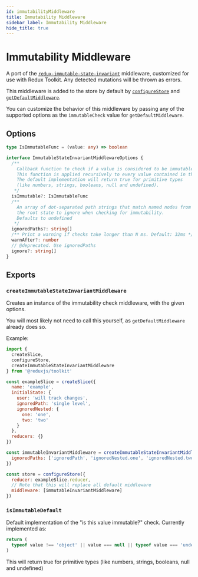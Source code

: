 ```yaml
---
id: immutabilityMiddleware
title: Immutability Middleware
sidebar_label: Immutability Middleware
hide_title: true
---
```


# Immutability Middleware

A port of the [`redux-immutable-state-invariant`](https://github.com/leoasis/redux-immutable-state-invariant) middleware, customized for use with Redux Toolkit. Any detected mutations will be thrown as errors.

This middleware is added to the store by default by [`configureStore`](./configureStore.md) and [`getDefaultMiddleware`](./getDefaultMiddleware.md).

You can customize the behavior of this middleware by passing any of the supported options as the `immutableCheck` value for `getDefaultMiddleware`.

## Options

```ts
type IsImmutableFunc = (value: any) => boolean

interface ImmutableStateInvariantMiddlewareOptions {
  /**
    Callback function to check if a value is considered to be immutable.
    This function is applied recursively to every value contained in the state.
    The default implementation will return true for primitive types 
    (like numbers, strings, booleans, null and undefined).
   */
  isImmutable?: IsImmutableFunc
  /** 
    An array of dot-separated path strings that match named nodes from 
    the root state to ignore when checking for immutability.
    Defaults to undefined
   */
  ignoredPaths?: string[]
  /** Print a warning if checks take longer than N ms. Default: 32ms */
  warnAfter?: number
  // @deprecated. Use ignoredPaths
  ignore?: string[]
}
```

## Exports

### `createImmutableStateInvariantMiddleware`

Creates an instance of the immutability check middleware, with the given options.

You will most likely not need to call this yourself, as `getDefaultMiddleware` already does so.

Example:

```js
import {
  createSlice,
  configureStore,
  createImmutableStateInvariantMiddleware
} from '@reduxjs/toolkit'

const exampleSlice = createSlice({
  name: 'example',
  initialState: {
    user: 'will track changes',
    ignoredPath: 'single level',
    ignoredNested: {
      one: 'one',
      two: 'two'
    }
  },
  reducers: {}
})

const immutableInvariantMiddleware = createImmutableStateInvariantMiddleware({
  ignoredPaths: ['ignoredPath', 'ignoredNested.one', 'ignoredNested.two']
})

const store = configureStore({
  reducer: exampleSlice.reducer,
  // Note that this will replace all default middleware
  middleware: [immutableInvariantMiddleware]
})
```

### `isImmutableDefault`

Default implementation of the "is this value immutable?" check. Currently implemented as:

```js
return (
  typeof value !== 'object' || value === null || typeof value === 'undefined'
)
```

This will return true for primitive types (like numbers, strings, booleans, null and undefined)
